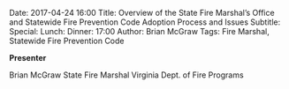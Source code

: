Date: 2017-04-24 16:00
Title: Overview of the State Fire Marshal’s Office and Statewide Fire Prevention Code Adoption Process and Issues
Subtitle: 
Special: 
Lunch:
Dinner: 17:00
Author: Brian McGraw
Tags: Fire Marshal, Statewide Fire Prevention Code

**Presenter**

Brian McGraw
State Fire Marshal
Virginia Dept. of Fire Programs